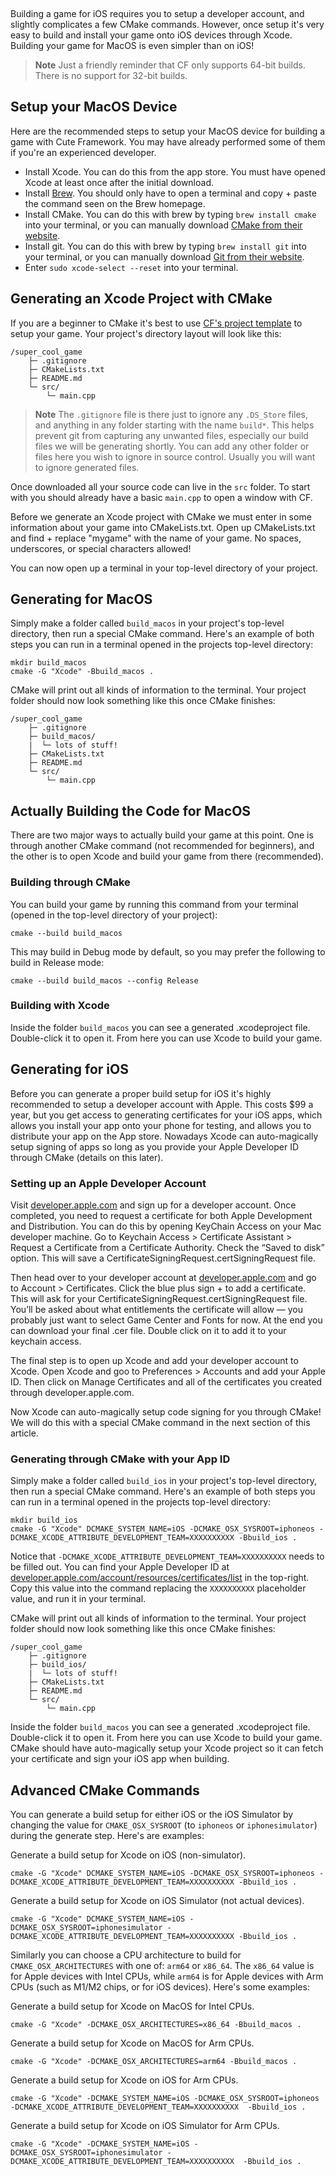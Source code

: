 [](../header.md ':include')

<br>

Building a game for iOS requires you to setup a developer account, and slightly complicates a few CMake commands. However, once setup it's very easy to build and install your game onto iOS devices through Xcode. Building your game for MacOS is even simpler than on iOS!

> **Note** Just a friendly reminder that CF only supports 64-bit builds. There is no support for 32-bit builds.

## Setup your MacOS Device

Here are the recommended steps to setup your MacOS device for building a game with Cute Framework. You may have already performed some of them if you're an experienced developer.

- Install Xcode. You can do this from the app store. You must have opened Xcode at least once after the initial download.
- Install [Brew](https://brew.sh/). You should only have to open a terminal and copy + paste the command seen on the Brew homepage.
- Install CMake. You can do this with brew by typing `brew install cmake` into your terminal, or you can manually download [CMake from their website](https://cmake.org/download/).
- Install git. You can do this with brew by typing `brew install git` into your terminal, or you can manually download [Git from their website](https://git-scm.com/downloads).
- Enter `sudo xcode-select --reset` into your terminal.

## Generating an Xcode Project with CMake

If you are a beginner to CMake it's best to use [CF's project template](https://github.com/RandyGaul/cute_framework_project_template) to setup your game. Your project's directory layout will look like this:

```
/super_cool_game
    ├─ .gitignore
    ├─ CMakeLists.txt
    ├─ README.md
    └─ src/
        └─ main.cpp
```

> **Note** The `.gitignore` file is there just to ignore any `.DS_Store` files, and anything in any folder starting with the name `build*`. This helps prevent git from capturing any unwanted files, especially our build files we will be generating shortly. You can add any other folder or files here you wish to ignore in source control. Usually you will want to ignore generated files.

Once downloaded all your source code can live in the `src` folder. To start with you should already have a basic `main.cpp` to open a window with CF.

Before we generate an Xcode project with CMake we must enter in some information about your game into CMakeLists.txt. Open up CMakeLists.txt and find + replace "mygame" with the name of your game. No spaces, underscores, or special characters allowed!

You can now open up a terminal in your top-level directory of your project.

## Generating for MacOS

Simply make a folder called `build_macos` in your project's top-level directory, then run a special CMake command. Here's an example of both steps you can run in a terminal opened in the projects top-level directory:

```
mkdir build_macos
cmake -G "Xcode" -Bbuild_macos .
```

CMake will print out all kinds of information to the terminal. Your project folder should now look something like this once CMake finishes:

```
/super_cool_game
    ├─ .gitignore
    ├─ build_macos/
    |  └─ lots of stuff!
    ├─ CMakeLists.txt
    ├─ README.md
    └─ src/
        └─ main.cpp
```

## Actually Building the Code for MacOS

There are two major ways to actually build your game at this point. One is through another CMake command (not recommended for beginners), and the other is to open Xcode and build your game from there (recommended).

### Building through CMake

You can build your game by running this command from your terminal (opened in the top-level directory of your project):

```
cmake --build build_macos
```

This may build in Debug mode by default, so you may prefer the following to build in Release mode:

```
cmake --build build_macos --config Release
```

### Building with Xcode

Inside the folder `build_macos` you can see a generated .xcodeproject file. Double-click it to open it. From here you can use Xcode to build your game.

## Generating for iOS

Before you can generate a proper build setup for iOS it's highly recommended to setup a developer account with Apple. This costs $99 a year, but you get access to generating certificates for your iOS apps, which allows you install your app onto your phone for testing, and allows you to distribute your app on the App store. Nowadays Xcode can auto-magically setup signing of apps so long as you provide your Apple Developer ID through CMake (details on this later).

### Setting up an Apple Developer Account

Visit [developer.apple.com](https://developer.apple.com/) and sign up for a developer account. Once completed, you need to request a certificate for both Apple Development and Distribution. You can do this by opening KeyChain Access on your Mac developer machine. Go to Keychain Access > Certificate Assistant > Request a Certificate from a Certificate Authority. Check the “Saved to disk” option. This will save a CertificateSigningRequest.certSigningRequest file.

Then head over to your developer account at [developer.apple.com](https://developer.apple.com/) and go to Account > Certificates. Click the blue plus sign + to add a certificate. This will ask for your CertificateSigningRequest.certSigningRequest file. You’ll be asked about what entitlements the certificate will allow — you probably just want to select Game Center and Fonts for now. At the end you can download your final .cer file. Double click on it to add it to your keychain access.

The final step is to open up Xcode and add your developer account to Xcode. Open Xcode and goo to Preferences > Accounts and add your Apple ID. Then click on Manage Certificates and all of the certificates you created through developer.apple.com.

Now Xcode can auto-magically setup code signing for you through CMake! We will do this with a special CMake command in the next section of this article.

### Generating through CMake with your App ID

Simply make a folder called `build_ios` in your project's top-level directory, then run a special CMake command. Here's an example of both steps you can run in a terminal opened in the projects top-level directory:

```
mkdir build_ios
cmake -G "Xcode" DCMAKE_SYSTEM_NAME=iOS -DCMAKE_OSX_SYSROOT=iphoneos -DCMAKE_XCODE_ATTRIBUTE_DEVELOPMENT_TEAM=XXXXXXXXXX -Bbuild_ios .
```

Notice that `-DCMAKE_XCODE_ATTRIBUTE_DEVELOPMENT_TEAM=XXXXXXXXXX` needs to be filled out. You can find your Apple Developer ID at [developer.apple.com/account/resources/certificates/list](https://developer.apple.com/account/resources/certificates/list) in the top-right. Copy this value into the command replacing the `XXXXXXXXXX` placeholder value, and run it in your terminal.

CMake will print out all kinds of information to the terminal. Your project folder should now look something like this once CMake finishes:

```
/super_cool_game
    ├─ .gitignore
    ├─ build_ios/
    |  └─ lots of stuff!
    ├─ CMakeLists.txt
    ├─ README.md
    └─ src/
        └─ main.cpp
```

Inside the folder `build_macos` you can see a generated .xcodeproject file. Double-click it to open it. From here you can use Xcode to build your game. CMake should have auto-magically setup your Xcode project so it can fetch your certificate and sign your iOS app when building.

## Advanced CMake Commands

You can generate a build setup for either iOS or the iOS Simulator by changing the value for `CMAKE_OSX_SYSROOT` (to `iphoneos` or `iphonesimulator`) during the generate step. Here's are examples:

Generate a build setup for Xcode on iOS (non-simulator).

```
cmake -G "Xcode" DCMAKE_SYSTEM_NAME=iOS -DCMAKE_OSX_SYSROOT=iphoneos -DCMAKE_XCODE_ATTRIBUTE_DEVELOPMENT_TEAM=XXXXXXXXXX -Bbuild_ios .
```

Generate a build setup for Xcode on iOS Simulator (not actual devices).

```
cmake -G "Xcode" DCMAKE_SYSTEM_NAME=iOS -DCMAKE_OSX_SYSROOT=iphonesimulator -DCMAKE_XCODE_ATTRIBUTE_DEVELOPMENT_TEAM=XXXXXXXXXX -Bbuild_ios .
```

Similarly you can choose a CPU architecture to build for `CMAKE_OSX_ARCHITECTURES` with one of: `arm64` or `x86_64`. The `x86_64` value is for Apple devices with Intel CPUs, while `arm64` is for Apple devices with Arm CPUs (such as M1/M2 chips, or for iOS devices). Here's some examples:

Generate a build setup for Xcode on MacOS for Intel CPUs.

```
cmake -G "Xcode" -DCMAKE_OSX_ARCHITECTURES=x86_64 -Bbuild_macos .
```

Generate a build setup for Xcode on MacOS for Arm CPUs.

```
cmake -G "Xcode" -DCMAKE_OSX_ARCHITECTURES=arm64 -Bbuild_macos .
```

Generate a build setup for Xcode on iOS for Arm CPUs.

```
cmake -G "Xcode" -DCMAKE_SYSTEM_NAME=iOS -DCMAKE_OSX_SYSROOT=iphoneos -DCMAKE_XCODE_ATTRIBUTE_DEVELOPMENT_TEAM=XXXXXXXXXX  -Bbuild_ios .
```

Generate a build setup for Xcode on iOS Simulator for Arm CPUs.

```
cmake -G "Xcode" -DCMAKE_SYSTEM_NAME=iOS -DCMAKE_OSX_SYSROOT=iphonesimulator -DCMAKE_XCODE_ATTRIBUTE_DEVELOPMENT_TEAM=XXXXXXXXXX  -Bbuild_ios .
```
